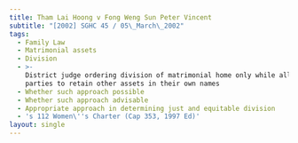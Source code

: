 ```yaml
---
title: Tham Lai Hoong v Fong Weng Sun Peter Vincent
subtitle: "[2002] SGHC 45 / 05\_March\_2002"
tags:
  - Family Law
  - Matrimonial assets
  - Division
  - >-
    District judge ordering division of matrimonial home only while allowing
    parties to retain other assets in their own names
  - Whether such approach possible
  - Whether such approach advisable
  - Appropriate approach in determining just and equitable division
  - 's 112 Women\''s Charter (Cap 353, 1997 Ed)'
layout: single
---
```


